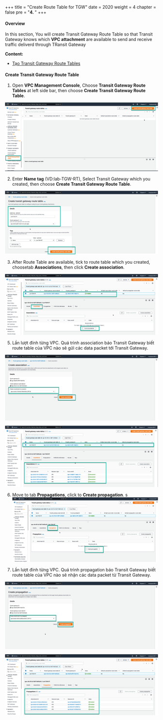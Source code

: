 +++
title = "Create Route Table for TGW"
date = 2020
weight = 4
chapter = false
pre = "<b>4. </b>"
+++
#### Overview

In this section, You will create Transit Gateway Route Table so that Transit Gateway knows which **VPC attachment** are available to send and receive traffic deliverd through TRansit Gateway

**Content:**
- [Tạo Transit Gateway Route Tables](#tạo-transit-gateway-route-tables)

#### Create Transit Gateway Route Table
1. Open **VPC Management Console**, Choose **Transit Gateway Route Tables** at left side bar, then choose **Create Transit Gateway Route Table**.

![3_CreateTGWRT](/images/transitgateway/3_Create_TGW_RT.png?width=90pc)

2. Enter **Name tag** (VD:lab-TGW-RT), Select Transit Gateway which you created, then choose **Create Transit Gateway Route Table**.

![3_ConfigureTGWRT](/images/transitgateway/3_Config_TGW_RT.png?width=90pc)

3. After Route Table are available, tick to route table which you created, choosetab **Associations**, then click **Create association**.

![4_CreateAssociation](/images/transitgateway/4_Create_TGW_Associations.png?width=90pc)

5. Lần lượt đính từng VPC. Quá trình association báo Transit Gateway biết route table của VPC nào sẽ gửi các data packet tới Transit Gateway.

![4_Config Associations](/images/transitgateway/4_Config_TGW_Associations.png?width=90pc)

![4_AllAss](/images/transitgateway/4_Attached_VPC.png?width=90pc)

6. Move to tab **Propagations**, click to **Create propagation**. 
s
![4_CreatePropagation](/images/transitgateway/4_Create_Propagations.png?width=90pc)

7. Lần lượt đính từng VPC. Quá trình propagation báo Transit Gateway biết route table của VPC nào sẽ nhận các data packet từ Transit Gateway.

![4_CreatePropagation](/images/transitgateway/4_Config_TGW_Propagations.png?width=90pc)

![4_AllPro](/images/transitgateway/4_Attached_VPC_Propagations.png?width=90pc)

